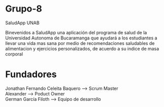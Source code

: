 # Grupo-8

SaludApp UNAB

Binevenidos a SaludApp una aplicación del programa de salud de la Universidad Autonoma de Bucaramanga que ayudará a los estudiantes a llevar una vida mas sana por medio de recomendaciones saludables de alimentacion y ejercicios personalizados, de acuerdo a su indice de masa corporal

# Fundadores 

Jonathan Fernando Celeita Baquero --> Scrum Master  
Alexander --> Poduct Owner  
German García Filoth --> Equipo de desarrollo  
